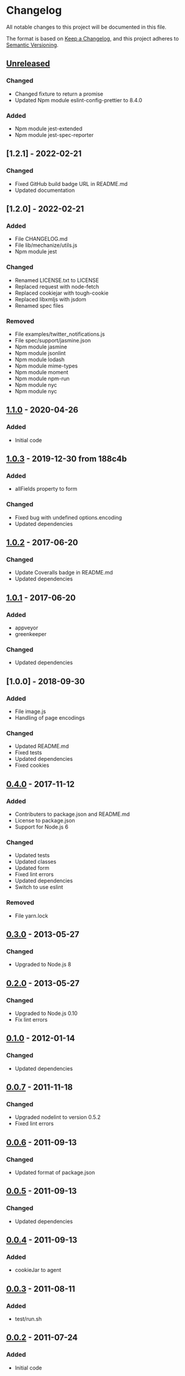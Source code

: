 # Changelog
All notable changes to this project will be documented in this file.

The format is based on [Keep a Changelog](https://keepachangelog.com/en/1.1.0/),
and this project adheres to [Semantic Versioning](https://semver.org/spec/v2.0.0.html).

## [Unreleased]
### Changed
- Changed fixture to return a promise
- Updated Npm module eslint-config-prettier to 8.4.0

### Added
- Npm module jest-extended
- Npm module jest-spec-reporter


## [1.2.1] - 2022-02-21
### Changed
- Fixed GitHub build badge URL in README.md
- Updated documentation

## [1.2.0] - 2022-02-21
### Added
- File CHANGELOG.md
- File lib/mechanize/utils.js
- Npm module jest

### Changed
- Renamed LICENSE.txt to LICENSE
- Replaced request with node-fetch
- Replaced cookiejar with tough-cookie
- Replaced libxmljs with jsdom
- Renamed spec files

### Removed
- File examples/twitter_notifications.js
- File spec/support/jasmine.json
- Npm module jasmine
- Npm module jsonlint
- Npm module lodash
- Npm module mime-types
- Npm module moment
- Npm module npm-run
- Npm module nyc
- Npm module nyc

## [1.1.0] - 2020-04-26
### Added
- Initial code

## [1.0.3] - 2019-12-30 from 188c4b
### Added
- allFields property to form

### Changed
- Fixed bug with undefined options.encoding
- Updated dependencies

## [1.0.2] - 2017-06-20
### Changed
- Update Coveralls badge in README.md
- Updated dependencies

## [1.0.1] - 2017-06-20
### Added
- appveyor
- greenkeeper

### Changed
- Updated dependencies

## [1.0.0] - 2018-09-30
### Added
- File image.js
- Handling of page encodings

### Changed
- Updated README.md
- Fixed tests
- Updated dependencies
- Fixed cookies


## [0.4.0] - 2017-11-12
### Added
- Contributers to package.json and README.md
- License to package.json
- Support for Node.js 6

### Changed
- Updated tests
- Updated classes
- Updated form
- Fixed lint errors
- Updated dependencies
- Switch to use eslint

### Removed
- File yarn.lock

## [0.3.0] - 2013-05-27
### Changed
- Upgraded to Node.js 8

## [0.2.0] - 2013-05-27
### Changed
- Upgraded to Node.js 0.10
- Fix lint errors

## [0.1.0] - 2012-01-14
### Changed
- Updated dependencies

## [0.0.7] - 2011-11-18
### Changed
- Upgraded nodelint to version 0.5.2
- Fixed lint errors

## [0.0.6] - 2011-09-13
### Changed
- Updated format of package.json

## [0.0.5] - 2011-09-13
### Changed
- Updated dependencies

## [0.0.4] - 2011-09-13
### Added
- cookieJar to agent

## [0.0.3] - 2011-08-11
### Added
- test/run.sh

## [0.0.2] - 2011-07-24
### Added
- Initial code

[Unreleased]: https://github.com/srveit/mechanize-js/compare/v1.0.0...HEAD

[1.1.0]: https://github.com/srveit/mechanize-js/compare/v1.0.3...v1.1.0

[1.0.3]: https://github.com/srveit/mechanize-js/compare/v1.0.2...v1.0.3

[1.0.2]: https://github.com/srveit/mechanize-js/compare/v1.0.1...v1.0.2

[1.0.1]: https://github.com/srveit/mechanize-js/compare/v0.4.0...v1.0.1

[0.4.0]: https://github.com/srveit/mechanize-js/compare/v0.3.0...v0.4.0

[0.3.0]: https://github.com/srveit/mechanize-js/compare/v0.2.0...v0.3.0

[0.2.0]: https://github.com/srveit/mechanize-js/compare/v0.1.0...v0.4.0

[0.1.0]: https://github.com/srveit/mechanize-js/compare/v0.0.7...v0.1.0

[0.0.7]: https://github.com/srveit/mechanize-js/compare/v0.0.6...v0.0.7

[0.0.6]: https://github.com/srveit/mechanize-js/compare/v0.0.5...v0.0.6

[0.0.5]: https://github.com/srveit/mechanize-js/compare/v0.0.4...v0.0.5

[0.0.4]: https://github.com/srveit/mechanize-js/compare/v0.0.3...v0.0.4

[0.0.3]: https://github.com/srveit/mechanize-js/compare/v0.0.2...v0.0.3

[0.0.2]: https://github.com/srveit/mechanize-js/releases/tag/v0.0.2
